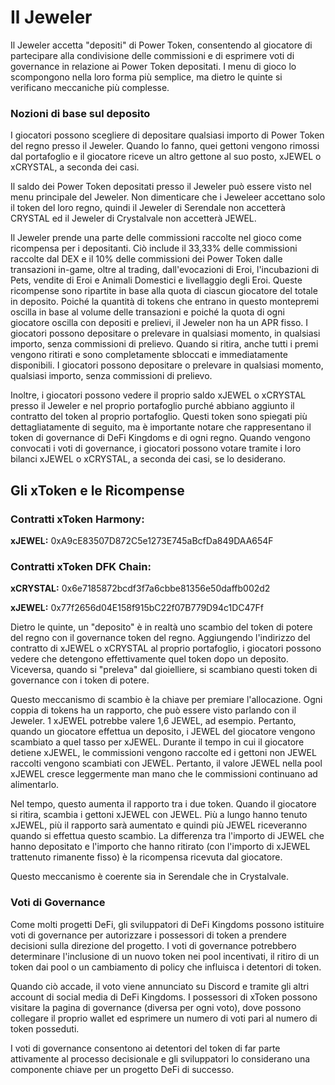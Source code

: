 # Il Jeweler

Il Jeweler accetta "depositi" di Power Token, consentendo al giocatore di partecipare alla condivisione delle commissioni e di esprimere voti di governance in relazione ai Power Token depositati. I menu di gioco lo scompongono nella loro forma più semplice, ma dietro le quinte si verificano meccaniche più complesse.

### Nozioni di base sul deposito

I giocatori possono scegliere di depositare qualsiasi importo di Power Token del regno presso il Jeweler. Quando lo fanno, quei gettoni vengono rimossi dal portafoglio e il giocatore riceve un altro gettone al suo posto, xJEWEL o xCRYSTAL, a seconda dei casi.

Il saldo dei Power Token depositati presso il Jeweler può essere visto nel menu principale del Jeweler. Non dimenticare che i Jeweleer accettano solo il token del loro regno, quindi il Jeweler di Serendale non accetterà CRYSTAL ed il Jeweler di Crystalvale non accetterà JEWEL.

Il Jeweler prende una parte delle commissioni raccolte nel gioco come ricompensa per i depositanti. Ciò include il 33,33% delle commissioni raccolte dal DEX e il 10% delle commissioni dei Power Token dalle transazioni in-game, oltre al trading, dall'evocazioni di Eroi, l'incubazioni di Pets, vendite di Eroi e Animali Domestici e livellaggio degli Eroi. Queste ricompense sono ripartite in base alla quota di ciascun giocatore del totale in deposito. Poiché la quantità di tokens che entrano in questo montepremi oscilla in base al volume delle transazioni e poiché la quota di ogni giocatore oscilla con depositi e prelievi, il Jeweler non ha un APR fisso. I giocatori possono depositare o prelevare in qualsiasi momento, in qualsiasi importo, senza commissioni di prelievo. Quando si ritira, anche tutti i premi vengono ritirati e sono completamente sbloccati e immediatamente disponibili. I giocatori possono depositare o prelevare in qualsiasi momento,  qualsiasi importo, senza commissioni di prelievo.

Inoltre, i giocatori possono vedere il proprio saldo xJEWEL o xCRYSTAL presso il Jeweler e nel proprio portafoglio purché abbiano aggiunto il contratto del token al proprio portafoglio. Questi token sono spiegati più dettagliatamente di seguito, ma è importante notare che rappresentano il token di governance di DeFi Kingdoms e di ogni regno. Quando vengono convocati i voti di governance, i giocatori possono votare tramite i loro bilanci xJEWEL o xCRYSTAL, a seconda dei casi, se lo desiderano.

## Gli xToken e le Ricompense

### Contratti xToken Harmony:&#x20;

**xJEWEL:** 0xA9cE83507D872C5e1273E745aBcfDa849DAA654F&#x20;

### Contratti xToken DFK Chain:&#x20;

**xCRYSTAL:** 0x6e7185872bcdf3f7a6cbbe81356e50daffb002d2

&#x20;**xJEWEL:** 0x77f2656d04E158f915bC22f07B779D94c1DC47Ff

Dietro le quinte, un "deposito" è in realtà uno scambio del token di potere del regno con il governance token del regno. Aggiungendo l'indirizzo del contratto di xJEWEL o xCRYSTAL al proprio portafoglio, i giocatori possono vedere che detengono effettivamente quel token dopo un deposito. Viceversa, quando si "preleva" dal gioielliere, si scambiano questi token di governance con i token di potere.

Questo meccanismo di scambio è la chiave per premiare l'allocazione. Ogni coppia di tokens ha un rapporto, che può essere visto parlando con il Jeweler. 1 xJEWEL potrebbe valere 1,6 JEWEL, ad esempio. Pertanto, quando un giocatore effettua un deposito, i JEWEL del giocatore vengono scambiato a quel tasso per xJEWEL. Durante il tempo in cui il giocatore detiene xJEWEL, le commissioni vengono raccolte ed i gettoni non JEWEL raccolti vengono scambiati con JEWEL. Pertanto, il valore JEWEL nella pool xJEWEL cresce leggermente man mano che le commissioni continuano ad alimentarlo.

Nel tempo, questo aumenta il rapporto tra i due token. Quando il giocatore si ritira, scambia i gettoni xJEWEL con JEWEL. Più a lungo hanno tenuto xJEWEL, più il rapporto sarà aumentato e quindi più JEWEL riceveranno quando si effettua questo scambio. La differenza tra l'importo di JEWEL che hanno depositato e l'importo che hanno ritirato (con l'importo di xJEWEL trattenuto rimanente fisso) è la ricompensa ricevuta dal giocatore.

Questo meccanismo è coerente sia in Serendale che in Crystalvale.

### Voti di Governance

Come molti progetti DeFi, gli sviluppatori di DeFi Kingdoms possono istituire voti di governance per autorizzare i possessori di token a prendere decisioni sulla direzione del progetto. I voti di governance potrebbero determinare l'inclusione di un nuovo token nei pool incentivati, il ritiro di un token dai pool o un cambiamento di policy che influisca i detentori di token.

Quando ciò accade, il voto viene annunciato su Discord e tramite gli altri account di social media di DeFi Kingdoms. I possessori di xToken possono visitare la pagina di governance (diversa per ogni voto), dove possono collegare il proprio wallet ed esprimere un numero di voti pari al numero di token posseduti.

I voti di governance consentono ai detentori del token di far parte attivamente al processo decisionale e gli sviluppatori lo considerano una componente chiave per un progetto DeFi di successo.
